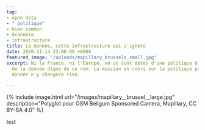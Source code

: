 ```yaml
---
tag:
- open data
- " politique"
- bien commun
- économie
- infrastructure
title: La donnée, cette infrastructure qui s'ignore
date: 2020-11-14 23:00:00 +0000
featured_image: "/uploads/mapillary_brussels_small.jpg"
excerpt: Ni la France, ni l'Europe, ne se sont dotés d'une politique d'infrastructure
  de la donnée digne de ce nom. La mission en cours sur la politique publique de la
  donnée n'y changera rien.

---
```

{% include image.html url="/images/mapillary__brussel__large.jpg" description="Polyglot pour OSM Beligum Sponsored Camera, Mapillary, CC BY-SA 4.0" %}

test